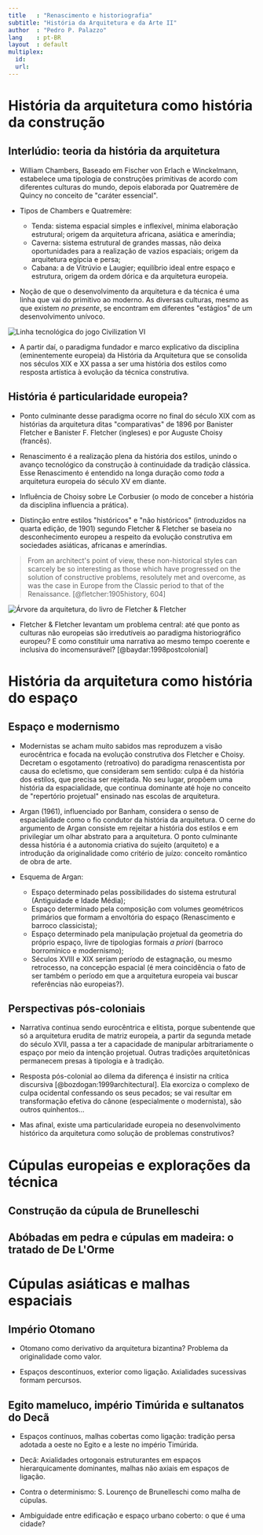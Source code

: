 ```yaml
---
title   : "Renascimento e historiografia"
subtitle: "História da Arquitetura e da Arte II"
author  : "Pedro P. Palazzo"
lang    : pt-BR
layout  : default
multiplex:
  id:
  url:
---
```


História da arquitetura como história da construção
===================================================

Interlúdio: teoria da história da arquitetura
---------------------------------------------

- William Chambers, Baseado em Fischer von Erlach e Winckelmann,
  estabelece uma tipologia de construções primitivas de acordo com
  diferentes culturas do mundo, depois elaborada por Quatremère de
  Quincy no conceito de "caráter essencial".

- Tipos de Chambers e Quatremère:
  - Tenda: sistema espacial simples e inflexível, mínima elaboração
    estrutural; origem da arquitetura africana, asiática e ameríndia;
  - Caverna: sistema estrutural de grandes massas, não deixa
    oportunidades para a realização de vazios espaciais; origem da
    arquitetura egípcia e persa;
  - Cabana: a de Vitrúvio e Laugier; equilíbrio ideal entre espaço e
    estrutura, origem da ordem dórica e da arquitetura europeia.

- Noção de que o desenvolvimento da arquitetura e da técnica é uma linha
  que vai do primitivo ao moderno. As diversas culturas, mesmo as que
  existem *no presente*, se encontram em diferentes "estágios" de um
  desenvolvimento unívoco.

![Linha tecnológica do jogo *Civilization VI*]()

- A partir daí, o paradigma fundador e marco explicativo da disciplina
  (eminentemente europeia) da História da Arquitetura que se consolida
  nos séculos XIX e XX passa a ser uma história dos estilos como
  resposta artística à evolução da técnica construtiva.

História é particularidade europeia?
------------------------------------

- Ponto culminante desse paradigma ocorre no final do século XIX com as
  histórias da arquitetura ditas "comparativas" de 1896 por Banister
  Fletcher e Banister F. Fletcher (ingleses) e por Auguste Choisy
  (francês).

- Renascimento é a realização plena da história dos estilos, unindo o
  avanço tecnológico da construção à continuidade da tradição clássica.
  Esse Renascimento é entendido na longa duração como *toda* a
  arquitetura europeia do século XV em diante.

- Influência de Choisy sobre Le Corbusier (o modo de conceber a história
  da disciplina influencia a prática).

- Distinção entre estilos "históricos" e "não históricos" (introduzidos
  na quarta edição, de 1901) segundo Fletcher & Fletcher se baseia no
  desconhecimento europeu a respeito da evolução construtiva em
  sociedades asiáticas, africanas e ameríndias.

> From an architect's point of view, these non-historical styles can
> scarcely be so interesting as those which have progressed on the
> solution of constructive problems, resolutely met and overcome, as was
> the case in Europe from the Classic period to that of the Renaissance.
> [@fletcher:1905history, 604]

![Árvore da arquitetura, do livro de Fletcher & Fletcher]()

- Fletcher & Fletcher levantam um problema central: até que ponto as
  culturas não europeias são irredutíveis ao paradigma historiográfico
  europeu? E como constituir uma narrativa ao mesmo tempo coerente e
  inclusiva do incomensurável? [@baydar:1998postcolonial]

História da arquitetura como história do espaço
===============================================

Espaço e modernismo
-------------------

- Modernistas se acham muito sabidos mas reproduzem a visão eurocêntrica
  e focada na evolução construtiva dos Fletcher e Choisy. Decretam o
  esgotamento (retroativo) do paradigma renascentista por causa do
  ecletismo, que consideram sem sentido: culpa é da história dos
  estilos, que precisa ser rejeitada. No seu lugar, propõem uma história
  da espacialidade, que continua dominante até hoje no conceito de
  "repertório projetual" ensinado nas escolas de arquitetura.

- Argan (1961), influenciado por Banham, considera o senso de
  espacialidade como o fio condutor da história da arquitetura. O cerne
  do argumento de Argan consiste em rejeitar a história dos estilos e em
  privilegiar um olhar abstrato para a arquitetura. O ponto culminante
  dessa história é a autonomia criativa do sujeito (arquiteto) e a
  introdução da originalidade como critério de juízo: conceito romântico
  de obra de arte.

- Esquema de Argan:
  - Espaço determinado pelas possibilidades do sistema estrutural
    (Antiguidade e Idade Média);
  - Espaço determinado pela composição com volumes geométricos primários
    que formam a envoltória do espaço (Renascimento e barroco
    classicista);
  - Espaço determinado pela manipulação projetual da geometria do
    próprio espaço, livre de tipologias formais *a priori* (barroco
    borromínico e modernismo);
  - Séculos XVIII e XIX seriam período de estagnação, ou mesmo
    retrocesso, na concepção espacial (é mera coincidência o fato de
    ser também o período em que a arquitetura europeia vai buscar
    referências não europeias?).

Perspectivas pós-coloniais
--------------------------

- Narrativa continua sendo eurocêntrica e elitista, porque subentende
  que só a arquitetura erudita de matriz europeia, a partir da segunda
  metade do século XVII, passa a ter a capacidade de manipular
  arbitrariamente o espaço por meio da intenção projetual. Outras
  tradições arquitetônicas permanecem presas à tipologia e à tradição.

- Resposta pós-colonial ao dilema da diferença é insistir na crítica
  discursiva [@bozdogan:1999architectural]. Ela exorciza o complexo de
  culpa ocidental confessando os seus pecados; se vai resultar em
  transformação efetiva do cânone (especialmente o modernista), são
  outros quinhentos...

- Mas afinal, existe uma particularidade europeia no desenvolvimento
  histórico da arquitetura como solução de problemas construtivos?

Cúpulas europeias e explorações da técnica
==========================================

Construção da cúpula de Brunelleschi
------------------------------------

Abóbadas em pedra e cúpulas em madeira: o tratado de De L'Orme
--------------------------------------------------------------


Cúpulas asiáticas e malhas espaciais
====================================

Império Otomano
---------------

- Otomano como derivativo da arquitetura bizantina?
  Problema da originalidade como valor.

- Espaços descontínuos, exterior como ligação. Axialidades sucessivas
  formam percursos.

Egito mameluco, império Timúrida e sultanatos do Decã
-----------------------------------------------------

- Espaços contínuos, malhas cobertas como ligação: tradição persa
  adotada a oeste no Egito e a leste no império Timúrida.
- Decã: Axialidades ortogonais estruturantes em espaços hierarquicamente
  dominantes, malhas não axiais em espaços de ligação.

- Contra o determinismo: S. Lourenço de Brunelleschi como malha de
  cúpulas.

- Ambiguidade entre edificação e espaço urbano coberto: o que é uma
  cidade?
